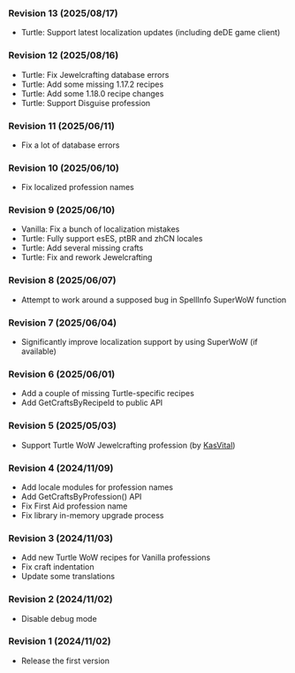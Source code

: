 ### Revision 13 (2025/08/17)
- Turtle: Support latest localization updates (including deDE game client)

### Revision 12 (2025/08/16)
- Turtle: Fix Jewelcrafting database errors
- Turtle: Add some missing 1.17.2 recipes
- Turtle: Add some 1.18.0 recipe changes
- Turtle: Support Disguise profession

### Revision 11 (2025/06/11)
- Fix a lot of database errors

### Revision 10 (2025/06/10)
- Fix localized profession names

### Revision 9 (2025/06/10)
- Vanilla: Fix a bunch of localization mistakes
- Turtle: Fully support esES, ptBR and zhCN locales
- Turtle: Add several missing crafts
- Turtle: Fix and rework Jewelcrafting

### Revision 8 (2025/06/07)
- Attempt to work around a supposed bug in SpellInfo SuperWoW function

### Revision 7 (2025/06/04)
- Significantly improve localization support by using SuperWoW (if available)

### Revision 6 (2025/06/01)
- Add a couple of missing Turtle-specific recipes
- Add GetCraftsByRecipeId to public API

### Revision 5 (2025/05/03)
- Support Turtle WoW Jewelcrafting profession (by [KasVital](https://github.com/KasVital))

### Revision 4 (2024/11/09)
- Add locale modules for profession names
- Add GetCraftsByProfession() API
- Fix First Aid profession name
- Fix library in-memory upgrade process

### Revision 3 (2024/11/03)
- Add new Turtle WoW recipes for Vanilla professions
- Fix craft indentation
- Update some translations

### Revision 2 (2024/11/02)
- Disable debug mode

### Revision 1 (2024/11/02)
- Release the first version
